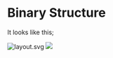 # Binary Structure

It looks like this;

![layout.svg](./binary_structure.svg)
<img src="./binary_structure.svg">